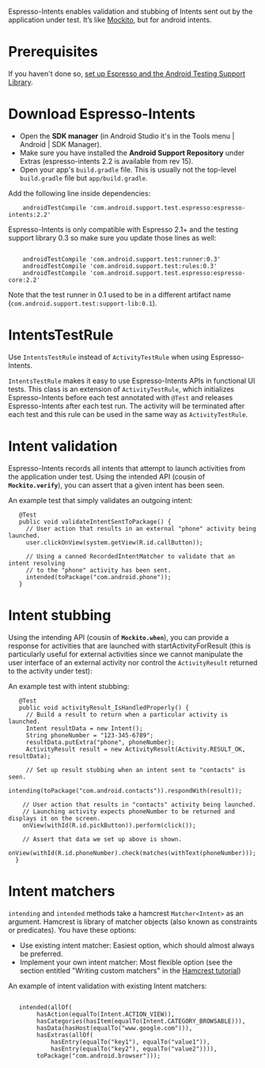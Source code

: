 Espresso-Intents enables validation and stubbing of Intents sent out by the application under test. It’s like [Mockito](http://mockito.org/), but for android intents.

# Prerequisites #

If you haven't done so, [set up Espresso and the Android Testing Support Library](https://code.google.com/p/android-test-kit/wiki/EspressoSetupInstructions).

# Download Espresso-Intents #

  * Open the **SDK manager** (in Android Studio it's in the Tools menu | Android | SDK Manager).
  * Make sure you have installed the **Android Support Repository** under Extras (espresso-intents 2.2 is available from rev 15).
  * Open your app's `build.gradle` file. This is usually not the top-level `build.gradle` file but `app/build.gradle`.

Add the following line inside dependencies:

```
    androidTestCompile 'com.android.support.test.espresso:espresso-intents:2.2'
```

Espresso-Intents is only compatible with Espresso 2.1+ and the testing support library 0.3 so make sure you update those lines as well:

```

    androidTestCompile 'com.android.support.test:runner:0.3'
    androidTestCompile 'com.android.support.test:rules:0.3'
    androidTestCompile 'com.android.support.test.espresso:espresso-core:2.2'
```

Note that the test runner in 0.1 used to be in a different artifact name (`com.android.support.test:support-lib:0.1`).

# IntentsTestRule #

Use `IntentsTestRule` instead of `ActivityTestRule` when using Espresso-Intents.

`IntentsTestRule` makes it easy to use Espresso-Intents APIs in functional UI tests. This class is an extension of `ActivityTestRule`, which initializes Espresso-Intents before each test annotated with `@Test` and releases Espresso-Intents after each test run. The activity will be terminated after each test and this rule can be used in the same way as `ActivityTestRule`.

# Intent validation #
Espresso-Intents records all intents that attempt to launch activities from the application under test. Using the intended API (cousin of **`Mockito.verify`**), you can assert that a given intent has been seen.

An example test that simply validates an outgoing intent:

```
   @Test
   public void validateIntentSentToPackage() {
     // User action that results in an external "phone" activity being launched.
     user.clickOnView(system.getView(R.id.callButton));
  
     // Using a canned RecordedIntentMatcher to validate that an intent resolving
     // to the "phone" activity has been sent.
     intended(toPackage("com.android.phone"));
   }
```


# Intent stubbing #
Using the intending API (cousin of **`Mockito.when`**), you can provide a response for activities that are launched with startActivityForResult (this is particularly useful for external activities since we cannot manipulate the user interface of an external activity nor control the `ActivityResult` returned to the activity under test):

An example test with intent stubbing:

```
   @Test
   public void activityResult_IsHandledProperly() {
     // Build a result to return when a particular activity is launched.
     Intent resultData = new Intent();
     String phoneNumber = "123-345-6789";
     resultData.putExtra("phone", phoneNumber);
     ActivityResult result = new ActivityResult(Activity.RESULT_OK, resultData);
  
     // Set up result stubbing when an intent sent to "contacts" is seen.
     intending(toPackage("com.android.contacts")).respondWith(result));
  
    // User action that results in "contacts" activity being launched.
    // Launching activity expects phoneNumber to be returned and displays it on the screen.
    onView(withId(R.id.pickButton)).perform(click());

    // Assert that data we set up above is shown.
    onView(withId(R.id.phoneNumber).check(matches(withText(phoneNumber)));
  }

```

# Intent matchers #
`intending` and `intended` methods take a hamcrest `Matcher<Intent>` as an argument. Hamcrest is library of matcher objects (also known as constraints or predicates). You have these options:
  * Use existing intent matcher: Easiest option, which should almost always be preferred.
  * Implement your own intent matcher: Most flexible option (see the section entitled "Writing custom matchers" in the [Hamcrest tutorial](http://code.google.com/p/hamcrest/wiki/Tutorial))

An example of intent validation with existing Intent matchers:
```

   intended(allOf(
        hasAction(equalTo(Intent.ACTION_VIEW)),
        hasCategories(hasItem(equalTo(Intent.CATEGORY_BROWSABLE))),
        hasData(hasHost(equalTo("www.google.com"))),
        hasExtras(allOf(
            hasEntry(equalTo("key1"), equalTo("value1")),
            hasEntry(equalTo("key2"), equalTo("value2")))),
        toPackage("com.android.browser")));
```